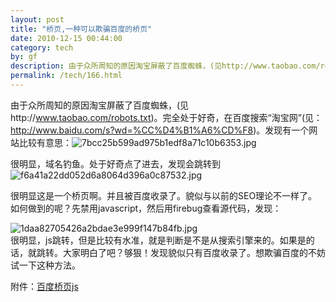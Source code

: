 ```yaml
---
layout: post
title: "桥页,一种可以欺骗百度的桥页"
date: 2010-12-15 00:44:00
category: tech
by: gf
description: 由于众所周知的原因淘宝屏蔽了百度蜘蛛，(见http://www.taobao.com/robots.txt)。完全处于好奇，在百度搜索“淘宝网”(见：http://www.baidu.com/s?wd=%CC%D4%B1%A6%CD%F8)。发现
permalink: /tech/166.html
---
```

由于众所周知的原因淘宝屏蔽了百度蜘蛛，(见http://www.taobao.com/robots.txt)。完全处于好奇，在百度搜索“淘宝网”(见：http://www.baidu.com/s?wd=%CC%D4%B1%A6%CD%F8)。发现有一个网站比较有意思：![7bcc25b599ad975b1edf8a71c10b6353.jpg][]

很明显，域名钓鱼。处于好奇点了进去，发现会跳转到![f6a41a22dd052d6a8064d396a0c87532.jpg][]

很明显这是一个桥页啊。并且被百度收录了。貌似与以前的SEO理论不一样了。如何做到的呢？先禁用javascript，然后用firebug查看源代码，发现：

![1daa82705426a2bdae3e999f147b84fb.jpg][]  
很明显，js跳转，但是比较有水准，就是判断是不是从搜索引擎来的。如果是的话，就跳转。大家明白了吧？够狠！发现貌似只有百度收录了。想欺骗百度的不妨试一下这种方法。

附件：[百度桥页js][js]  



[7bcc25b599ad975b1edf8a71c10b6353.jpg]: http://www.gfzj.us/gfzjus_blog/tech/2014-10-22/7bcc25b599ad975b1edf8a71c10b6353.jpg
[f6a41a22dd052d6a8064d396a0c87532.jpg]: http://www.gfzj.us/gfzjus_blog/tech/2014-10-22/f6a41a22dd052d6a8064d396a0c87532.jpg
[1daa82705426a2bdae3e999f147b84fb.jpg]: http://www.gfzj.us/gfzjus_blog/tech/2014-10-22/1daa82705426a2bdae3e999f147b84fb.jpg
[js]: http://liuguangfeng.googlecode.com/files/go.7z
